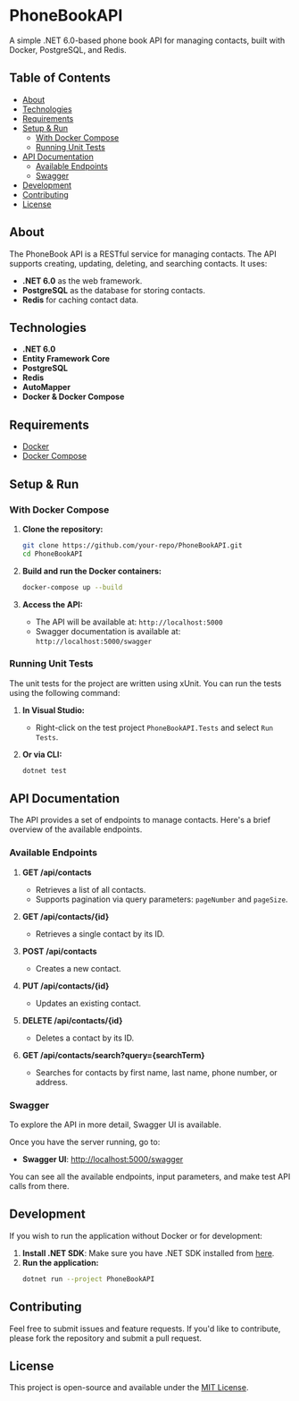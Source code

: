 # PhoneBookAPI

A simple .NET 6.0-based phone book API for managing contacts, built with Docker, PostgreSQL, and Redis.

## Table of Contents

- [About](#about)
- [Technologies](#technologies)
- [Requirements](#requirements)
- [Setup & Run](#setup--run)
  - [With Docker Compose](#with-docker-compose)
  - [Running Unit Tests](#running-unit-tests)
- [API Documentation](#api-documentation)
  - [Available Endpoints](#available-endpoints)
  - [Swagger](#swagger)
- [Development](#development)
- [Contributing](#contributing)
- [License](#license)

## About

The PhoneBook API is a RESTful service for managing contacts. The API supports creating, updating, deleting, and searching contacts. It uses:
- **.NET 6.0** as the web framework.
- **PostgreSQL** as the database for storing contacts.
- **Redis** for caching contact data.

## Technologies

- **.NET 6.0**
- **Entity Framework Core**
- **PostgreSQL**
- **Redis**
- **AutoMapper**
- **Docker & Docker Compose**

## Requirements

- [Docker](https://docs.docker.com/get-docker/)
- [Docker Compose](https://docs.docker.com/compose/install/)

## Setup & Run

### With Docker Compose

1. **Clone the repository:**
    ```bash
    git clone https://github.com/your-repo/PhoneBookAPI.git
    cd PhoneBookAPI
    ```

2. **Build and run the Docker containers:**
    ```bash
    docker-compose up --build
    ```

3. **Access the API:**
    - The API will be available at: `http://localhost:5000`
    - Swagger documentation is available at: `http://localhost:5000/swagger`

### Running Unit Tests

The unit tests for the project are written using xUnit. You can run the tests using the following command:

1. **In Visual Studio:**
    - Right-click on the test project `PhoneBookAPI.Tests` and select `Run Tests`.

2. **Or via CLI:**
    ```bash
    dotnet test
    ```

## API Documentation

The API provides a set of endpoints to manage contacts. Here's a brief overview of the available endpoints.

### Available Endpoints

1. **GET /api/contacts**
   - Retrieves a list of all contacts.
   - Supports pagination via query parameters: `pageNumber` and `pageSize`.

2. **GET /api/contacts/{id}**
   - Retrieves a single contact by its ID.

3. **POST /api/contacts**
   - Creates a new contact.

4. **PUT /api/contacts/{id}**
   - Updates an existing contact.

5. **DELETE /api/contacts/{id}**
   - Deletes a contact by its ID.

6. **GET /api/contacts/search?query={searchTerm}**
   - Searches for contacts by first name, last name, phone number, or address.

### Swagger

To explore the API in more detail, Swagger UI is available.

Once you have the server running, go to:
- **Swagger UI**: [http://localhost:5000/swagger](http://localhost:5000/swagger)
  
You can see all the available endpoints, input parameters, and make test API calls from there.

## Development

If you wish to run the application without Docker or for development:

1. **Install .NET SDK**: Make sure you have .NET SDK installed from [here](https://dotnet.microsoft.com/download).
2. **Run the application:**
    ```bash
    dotnet run --project PhoneBookAPI
    ```

## Contributing

Feel free to submit issues and feature requests. If you'd like to contribute, please fork the repository and submit a pull request.

## License

This project is open-source and available under the [MIT License](LICENSE).


